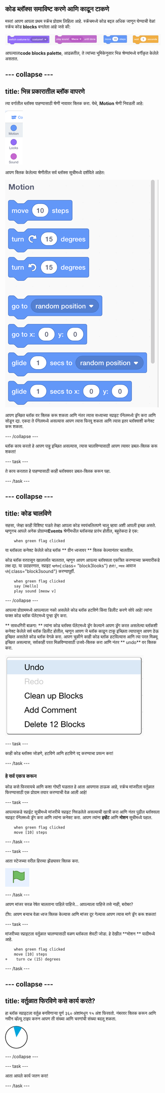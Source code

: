 ## कोड ब्लॉक्स समाविष्ट करणे आणि काढून टाकणे

मस्त! आपण आपला प्रथम स्क्रॅच प्रोग्राम लिहिला आहे. स्क्रॅचमध्ये कोड बद्दल अधिक जाणून घेण्याची वेळ! स्क्रॅच कोड **blocks** बनलेला आहे जसे की:

![](images/code1.png)

आपल्याला**code blocks palette**, आढळतील, ते त्यांच्या भूमिकेनुसार भिन्न श्रेण्यांमध्ये वर्गीकृत केलेले असतात.

## \--- collapse \---

## title: भिन्न प्रकारातील ब्लॉक वापरणे

त्या वर्गातील ब्लॉक्स पाहण्यासाठी श्रेणी नावावर क्लिक करा. येथे, **Motion** श्रेणी निवडली आहे:

![](images/code2a.png)

आपण क्लिक केलेल्या श्रेणीतील सर्व ब्लॉक्स सूचीमध्ये दर्शविले आहेत:

![](images/code2b.png)

आपण इच्छित ब्लॉक वर क्लिक करू शकता आणि नंतर त्यास सध्याच्या स्प्राइट पॅनेलमध्ये ड्रॅग करा आणि सोडून द्या. एकदा ते पॅनेलमध्ये असल्यास आपण त्यास फिरवू शकता आणि त्यास इतर ब्लॉक्सशी कनेक्ट करू शकता.

\--- /collapse \---

ब्लॉक काय करतो हे आपण पाहू इच्छित असल्यास, त्यास चालविण्यासाठी आपण त्यावर डबल-क्लिक करू शकता!

\--- task \---

ते काय करतात हे पाहण्यासाठी काही ब्लॉक्सवर डबल-क्लिक करून पहा.

\--- /task \---

## \--- collapse \---

## title: कोड चालविणे

सहसा, जेव्हा काही विशिष्ट घडते तेव्हा आपला कोड स्वयंचलितपणे चालू व्हावा अशी आपली इच्छा असते. म्हणूनच आपले अनेक प्रोग्राम्स**Events** श्रेणीमधील ब्लॉकसह प्रारंभ होतील, बहुतेकदा हे एक:

```blocks3
    when green flag clicked
```

या ब्लॉकला कनेक्ट केलेले कोड ब्लॉक ** ग्रीन ध्वजावर ** क्लिक केल्यानंतर चालतील.

कोड ब्लॉक वरपासून खालपर्यंत चालतात, म्हणून आपण आपल्या ब्लॉक्सला एकत्रित करण्याच्या क्रमवारीकडे लक्ष द्या. या उदाहरणात, स्प्राइट `म्हणेल`{:class= "block3looks"} `हॅलो!`, `म्याव` आवाज` प्ले`{:class="block3sound"} करण्यापूर्वी.

```blocks3
    when green flag clicked
    say [Hello]
    play sound [meow v]
```

\--- /collapse \---

आपल्या प्रोग्राममध्ये आपल्याला नको असलेले कोड ब्लॉक हटविणे किंवा डिलीट करणे सोपे आहे! त्यांना फक्त कोड ब्लॉक पॅलेटमध्ये पुन्हा ड्रॅग करा.

** सावधगिरी बाळगा: ** त्यांना कोड ब्लॉक्स पॅलेटमध्ये ड्रॅग केल्याने आपण ड्रॅग करत असलेल्या ब्लॉकशी कनेक्ट केलेले सर्व ब्लॉक डिलीट होतील, म्हणून आपण जे ब्लॉक काढून टाकू इच्छिता त्यापासून आपण ठेऊ इच्छित असलेले कोड ब्लॉक वेगळे करा. आपण चुकीने काही कोड ब्लॉक हटविल्यास आणि त्या परत मिळवू इच्छित असल्यास, सर्वकाही परत मिळविण्यासाठी उजवे-क्लिक करा आणि नंतर ** undo** वर क्लिक करा.

![](images/code6.png)

\--- task \---

काही कोड ब्लॉक्स जोडणे, हटविणे आणि हटविणे रद्द करण्याचा प्रयत्न करा!

\--- /task \---

### हे सर्व एकत्र करून

कोड कसे फिरवायचे आणि कशा गोष्टी घडतात हे आता आपणास ठाऊक आहे, स्क्रॅच मांजरीला वर्तुळात फिरण्यासाठी एक प्रोग्राम तयार करण्याची वेळ आली आहे!

\--- task \---

आपल्याकडे स्प्राईट सूचीमध्ये मांजरीचे स्प्राइट निवडलेले असल्याची खात्री करा आणि नंतर पुढील ब्लॉक्सला स्प्राइट पॅनेलमध्ये ड्रॅग करा आणि त्यांना कनेक्ट करा. आपण त्यांना **इव्हेंट** आणि **मोशन** सूचीमध्ये पहाल.

```blocks3
    when green flag clicked
    move [10] steps
```

\--- /task \---

\--- task \---

आता स्टेजच्या वरील हिरव्या झेंड्यावर क्लिक करा.

![](images/code7.png)

\--- /task \---

आपण मांजर सरळ रेषेत चालताना पाहिले पाहिजे... आपल्याला पाहिजे तसे नाही, बरोबर?

टीप: आपण बर्‍याच वेळा ध्वज क्लिक केल्यास आणि मांजर दूर गेल्यास आपण त्यास मागे ड्रॅग करू शकता!

\--- task \---

मांजरीच्या स्प्राइटला वर्तुळात चालण्यासाठी वळण ब्लॉकला शेवटी जोडा. हे देखील **मोशन ** यादीमध्ये आहे.

```blocks3
    when green flag clicked
    move [10] steps
+    turn cw (15) degrees
```

\--- /task \---

## \--- collapse \---

## title: वर्तुळात फिरविणे कसे कार्य करते?

हा ब्लॉक स्प्राइटला वर्तुळ बनविणार्‍या पूर्ण ३६० अंशांमधून १५ अंश फिरवतो. नंबरवर क्लिक करून आणि नवीन व्हॅल्यू टाइप करुन आपण ती संख्या आणि चरणांची संख्या बदलू शकता.

![](images/code9.png)

\--- /collapse \---

\--- task \---

आता आपले कार्य जतन करा!

\--- /task \---